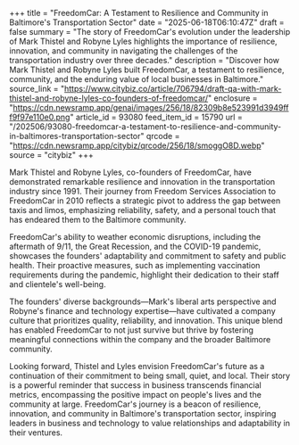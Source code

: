 +++
title = "FreedomCar: A Testament to Resilience and Community in Baltimore's Transportation Sector"
date = "2025-06-18T06:10:47Z"
draft = false
summary = "The story of FreedomCar's evolution under the leadership of Mark Thistel and Robyne Lyles highlights the importance of resilience, innovation, and community in navigating the challenges of the transportation industry over three decades."
description = "Discover how Mark Thistel and Robyne Lyles built FreedomCar, a testament to resilience, community, and the enduring value of local businesses in Baltimore."
source_link = "https://www.citybiz.co/article/706794/draft-qa-with-mark-thistel-and-robyne-lyles-co-founders-of-freedomcar/"
enclosure = "https://cdn.newsramp.app/genai/images/256/18/82309b8e523991d3949fff9f97e110e0.png"
article_id = 93080
feed_item_id = 15790
url = "/202506/93080-freedomcar-a-testament-to-resilience-and-community-in-baltimores-transportation-sector"
qrcode = "https://cdn.newsramp.app/citybiz/qrcode/256/18/smoggO8D.webp"
source = "citybiz"
+++

<p>Mark Thistel and Robyne Lyles, co-founders of FreedomCar, have demonstrated remarkable resilience and innovation in the transportation industry since 1991. Their journey from Freedom Services Association to FreedomCar in 2010 reflects a strategic pivot to address the gap between taxis and limos, emphasizing reliability, safety, and a personal touch that has endeared them to the Baltimore community.</p><p>FreedomCar's ability to weather economic disruptions, including the aftermath of 9/11, the Great Recession, and the COVID-19 pandemic, showcases the founders' adaptability and commitment to safety and public health. Their proactive measures, such as implementing vaccination requirements during the pandemic, highlight their dedication to their staff and clientele's well-being.</p><p>The founders' diverse backgrounds—Mark's liberal arts perspective and Robyne's finance and technology expertise—have cultivated a company culture that prioritizes quality, reliability, and innovation. This unique blend has enabled FreedomCar to not just survive but thrive by fostering meaningful connections within the company and the broader Baltimore community.</p><p>Looking forward, Thistel and Lyles envision FreedomCar's future as a continuation of their commitment to being small, quiet, and local. Their story is a powerful reminder that success in business transcends financial metrics, encompassing the positive impact on people's lives and the community at large. FreedomCar's journey is a beacon of resilience, innovation, and community in Baltimore's transportation sector, inspiring leaders in business and technology to value relationships and adaptability in their ventures.</p>